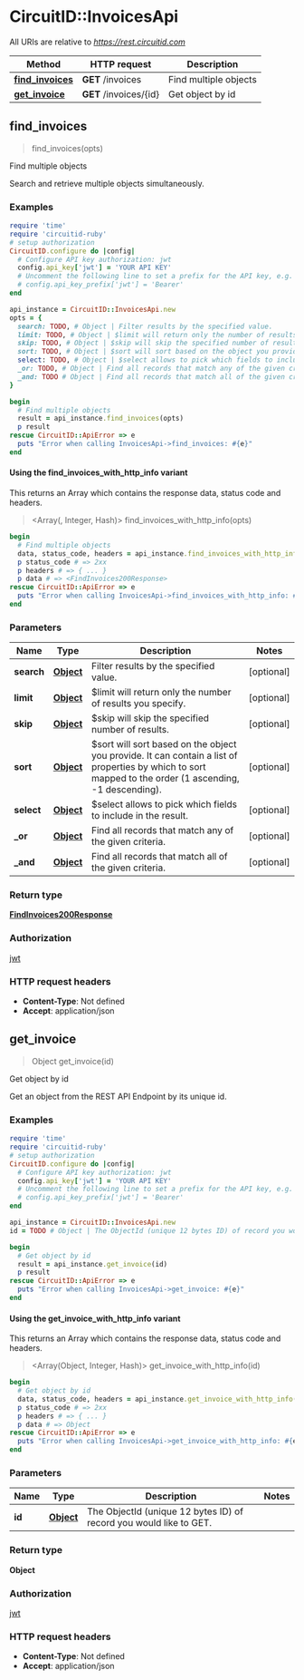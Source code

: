 # CircuitID::InvoicesApi

All URIs are relative to *https://rest.circuitid.com*

| Method | HTTP request | Description |
| ------ | ------------ | ----------- |
| [**find_invoices**](InvoicesApi.md#find_invoices) | **GET** /invoices | Find multiple objects |
| [**get_invoice**](InvoicesApi.md#get_invoice) | **GET** /invoices/{id} | Get object by id |


## find_invoices

> <FindInvoices200Response> find_invoices(opts)

Find multiple objects

Search and retrieve multiple objects simultaneously. 

### Examples

```ruby
require 'time'
require 'circuitid-ruby'
# setup authorization
CircuitID.configure do |config|
  # Configure API key authorization: jwt
  config.api_key['jwt'] = 'YOUR API KEY'
  # Uncomment the following line to set a prefix for the API key, e.g. 'Bearer' (defaults to nil)
  # config.api_key_prefix['jwt'] = 'Bearer'
end

api_instance = CircuitID::InvoicesApi.new
opts = {
  search: TODO, # Object | Filter results by the specified value.
  limit: TODO, # Object | $limit will return only the number of results you specify.
  skip: TODO, # Object | $skip will skip the specified number of results.
  sort: TODO, # Object | $sort will sort based on the object you provide. It can contain a list of properties by which to sort mapped to the order (1 ascending, -1 descending).
  select: TODO, # Object | $select allows to pick which fields to include in the result.
  _or: TODO, # Object | Find all records that match any of the given criteria.
  _and: TODO # Object | Find all records that match all of the given criteria.
}

begin
  # Find multiple objects
  result = api_instance.find_invoices(opts)
  p result
rescue CircuitID::ApiError => e
  puts "Error when calling InvoicesApi->find_invoices: #{e}"
end
```

#### Using the find_invoices_with_http_info variant

This returns an Array which contains the response data, status code and headers.

> <Array(<FindInvoices200Response>, Integer, Hash)> find_invoices_with_http_info(opts)

```ruby
begin
  # Find multiple objects
  data, status_code, headers = api_instance.find_invoices_with_http_info(opts)
  p status_code # => 2xx
  p headers # => { ... }
  p data # => <FindInvoices200Response>
rescue CircuitID::ApiError => e
  puts "Error when calling InvoicesApi->find_invoices_with_http_info: #{e}"
end
```

### Parameters

| Name | Type | Description | Notes |
| ---- | ---- | ----------- | ----- |
| **search** | [**Object**](.md) | Filter results by the specified value. | [optional] |
| **limit** | [**Object**](.md) | $limit will return only the number of results you specify. | [optional] |
| **skip** | [**Object**](.md) | $skip will skip the specified number of results. | [optional] |
| **sort** | [**Object**](.md) | $sort will sort based on the object you provide. It can contain a list of properties by which to sort mapped to the order (1 ascending, -1 descending). | [optional] |
| **select** | [**Object**](.md) | $select allows to pick which fields to include in the result. | [optional] |
| **_or** | [**Object**](.md) | Find all records that match any of the given criteria. | [optional] |
| **_and** | [**Object**](.md) | Find all records that match all of the given criteria. | [optional] |

### Return type

[**FindInvoices200Response**](FindInvoices200Response.md)

### Authorization

[jwt](../README.md#jwt)

### HTTP request headers

- **Content-Type**: Not defined
- **Accept**: application/json


## get_invoice

> Object get_invoice(id)

Get object by id

Get an object from the REST API Endpoint by its unique id.

### Examples

```ruby
require 'time'
require 'circuitid-ruby'
# setup authorization
CircuitID.configure do |config|
  # Configure API key authorization: jwt
  config.api_key['jwt'] = 'YOUR API KEY'
  # Uncomment the following line to set a prefix for the API key, e.g. 'Bearer' (defaults to nil)
  # config.api_key_prefix['jwt'] = 'Bearer'
end

api_instance = CircuitID::InvoicesApi.new
id = TODO # Object | The ObjectId (unique 12 bytes ID) of record you would like to GET.

begin
  # Get object by id
  result = api_instance.get_invoice(id)
  p result
rescue CircuitID::ApiError => e
  puts "Error when calling InvoicesApi->get_invoice: #{e}"
end
```

#### Using the get_invoice_with_http_info variant

This returns an Array which contains the response data, status code and headers.

> <Array(Object, Integer, Hash)> get_invoice_with_http_info(id)

```ruby
begin
  # Get object by id
  data, status_code, headers = api_instance.get_invoice_with_http_info(id)
  p status_code # => 2xx
  p headers # => { ... }
  p data # => Object
rescue CircuitID::ApiError => e
  puts "Error when calling InvoicesApi->get_invoice_with_http_info: #{e}"
end
```

### Parameters

| Name | Type | Description | Notes |
| ---- | ---- | ----------- | ----- |
| **id** | [**Object**](.md) | The ObjectId (unique 12 bytes ID) of record you would like to GET. |  |

### Return type

**Object**

### Authorization

[jwt](../README.md#jwt)

### HTTP request headers

- **Content-Type**: Not defined
- **Accept**: application/json

